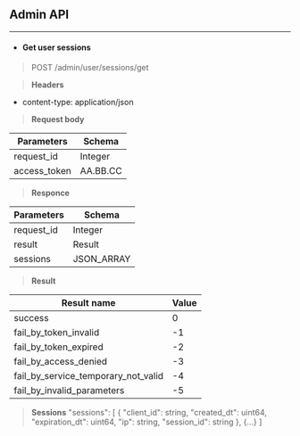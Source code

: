 ## Admin API
----------------------------------------------------------------
* #### Get user sessions

> POST /admin/user/sessions/get

> **Headers**
  + content-type: application/json

> **Request body**

| Parameters   | Schema     |
| ------------ | ---------- |
| request_id   | Integer    |
| access_token | AA.BB.CC   |

> **Responce**


| Parameters   | Schema     |
| ------------ | ---------- |
| request_id   | Integer    |
| result       | Result     |
| sessions     | JSON_ARRAY |

> **Result**

| Result name | Value |
| ----------- | ----- |
| success                             | 0      |
| fail_by_token_invalid               | -1     |
| fail_by_token_expired               | -2     |
| fail_by_access_denied               | -3     |
| fail_by_service_temporary_not_valid | -4     |
| fail_by_invalid_parameters          | -5     |

> **Sessions**
    "sessions":
    [
        {
        "client_id":     string,
        "created_dt":    uint64,
        "expiration_dt": uint64,
        "ip":            string,
        "session_id":    string
        },
        {...}
    ]

